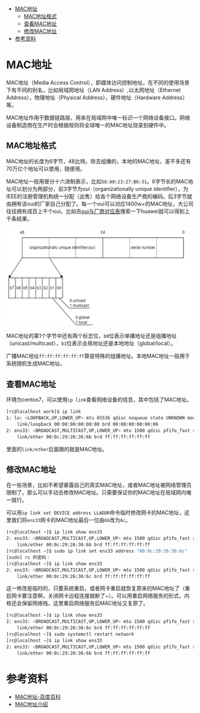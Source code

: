 - [MAC地址](#mac地址)
  - [MAC地址格式](#mac地址格式)
  - [查看MAC地址](#查看mac地址)
  - [修改MAC地址](#修改mac地址)
- [参考资料](#参考资料)

# MAC地址

MAC地址（Media Access Control），即媒体访问控制地址，在不同的使用场景下有不同的别名，比如局域网地址（LAN Address）,以太网地址（Ethernet Address），物理地址（Physical Address），硬件地址（Hardware Address）等。

MAC地址作用于数据链路层，用来在局域网中唯一标识一个网络设备接口。网络设备制造商在生产时会根据规则将全球唯一的MAC地址烧录到硬件中。

## MAC地址格式

MAC地址的长度为6字节，48比特。除去组播的，本地的MAC地址，差不多还有70万亿个地址可以使用，随便用。

MAC地址一般用冒分十六进制表示，比如`58:A0:23:27:B6:31`。6字节长的MAC地址可以划分为两部分，前3字节为oui（organizationally unique identifier），为IEEE的注册管理机构统一分配（出售）给各个网络设备生产商的编码。后3字节就由拥有该oui的厂家自己分配了。每一个oui可以对应1400w+的MAC地址，大公司往往拥有成百上千个oui，比如去[oui与厂商对应表](https://standards-oui.ieee.org/oui/oui.txt)搜索一下huawei就可以得到上千条结果。

![mac-addr](mac-addr.png)

MAC地址的第1个字节中还有两个标志位，`b0`位表示单播地址还是组播地址（unicast/multicast），`b1`位表示全局地址还是本地地址（global/local）。

广播MAC地址`ff:ff:ff:ff:ff:ff`算是特殊的组播地址。本地MAC地址一般用于系统随机生成MAC地址。

## 查看MAC地址

环境为centos7，可以使用`ip link`查看网络设备的信息，其中包括了MAC地址。

```bash
[rc@localhost work]$ ip link
1: lo: <LOOPBACK,UP,LOWER_UP> mtu 65536 qdisc noqueue state UNKNOWN mode DEFAULT group default qlen 1000
    link/loopback 00:00:00:00:00:00 brd 00:00:00:00:00:00
2: ens33: <BROADCAST,MULTICAST,UP,LOWER_UP> mtu 1500 qdisc pfifo_fast state UP mode DEFAULT group default qlen 1000
    link/ether 00:0c:29:26:36:6b brd ff:ff:ff:ff:ff:ff
```

里面的`link/ether`后面跟的就是MAC地址。

## 修改MAC地址

在一些场景，比如不希望暴露自己的真实MAC地址，或者MAC地址被网络管理员限制了。那么可以手动去修改MAC地址。只需要保证你的MAC地址在局域网内唯一就行。

可以用`ip link set DEVICE address LLADDR`命令临时修改网卡的MAC地址，这里我们将`ens33`网卡的MAC地址最后一位由`6b`改为`6c`。

```bash
[rc@localhost ~]$ ip link show ens33
2: ens33: <BROADCAST,MULTICAST,UP,LOWER_UP> mtu 1500 qdisc pfifo_fast state UP mode DEFAULT group default qlen 1000
    link/ether 00:0c:29:26:36:6b brd ff:ff:ff:ff:ff:ff
[rc@localhost ~]$ sudo ip link set ens33 address "00:0c:29:26:36:6c"
[sudo] rc 的密码：
[rc@localhost ~]$ ip link show ens33
2: ens33: <BROADCAST,MULTICAST,UP,LOWER_UP> mtu 1500 qdisc pfifo_fast state UP mode DEFAULT group default qlen 1000
    link/ether 00:0c:29:26:36:6c brd ff:ff:ff:ff:ff:ff
```

这一修改是临时的，只要系统重启，或者网卡重启就恢复原来的MAC地址了（重启网卡要注意啊，关闭网卡远程连接就断了~）。可以用重启网络服务的形式，内核还会保留网络栈，这里重启网络服务后MAC地址又复原了。

```bash
[rc@localhost ~]$ ip link show ens33
2: ens33: <BROADCAST,MULTICAST,UP,LOWER_UP> mtu 1500 qdisc pfifo_fast state UP mode DEFAULT group default qlen 1000
    link/ether 00:0c:29:26:36:6c brd ff:ff:ff:ff:ff:ff
[rc@localhost ~]$ sudo systemctl restart network
[rc@localhost ~]$ ip link show ens33
2: ens33: <BROADCAST,MULTICAST,UP,LOWER_UP> mtu 1500 qdisc pfifo_fast state UP mode DEFAULT group default qlen 1000
    link/ether 00:0c:29:26:36:6b brd ff:ff:ff:ff:ff:ff
```

# 参考资料

- [MAC地址-百度百科](https://baike.baidu.com/item/MAC%E5%9C%B0%E5%9D%80/1254181?fr=aladdin)
- [MAC地址介绍](https://www.bilibili.com/read/cv14378174/)
